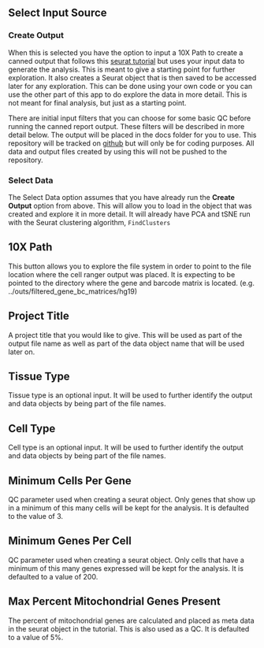 Select Input Source
-------------------

### Create Output

When this is selected you have the option to input a 10X Path to create
a canned output that follows this [seurat
tutorial](http://satijalab.org/seurat/pbmc3k_tutorial.html) but uses
your input data to generate the analysis. This is meant to give a
starting point for further exploration. It also creates a Seurat object
that is then saved to be accessed later for any exploration. This can be
done using your own code or you can use the other part of this app to do
explore the data in more detail. This is not meant for final analysis,
but just as a starting point.

There are initial input filters that you can choose for some basic QC
before running the canned report output. These filters will be described
in more detail below. The output will be placed in the docs folder for
you to use. This repository will be tracked on
[github](https://github.com/kdgosik/SecondaryAnalysisCellRanger) but
will only be for coding purposes. All data and output files created by
using this will not be pushed to the repository.

### Select Data

The Select Data option assumes that you have already run the **Create
Output** option from above. This will allow you to load in the object
that was created and explore it in more detail. It will already have PCA
and tSNE run with the Seurat clustering algorithm,
<code>FindClusters</code>

10X Path
--------

This button allows you to explore the file system in order to point to
the file location where the cell ranger output was placed. It is
expecting to be pointed to the directory where the gene and barcode
matrix is located. (e.g. ../outs/filtered\_gene\_bc\_matrices/hg19)

Project Title
-------------

A project title that you would like to give. This will be used as part
of the output file name as well as part of the data object name that
will be used later on.

Tissue Type
-----------

Tissue type is an optional input. It will be used to further identify
the output and data objects by being part of the file names.

Cell Type
---------

Cell type is an optional input. It will be used to further identify the
output and data objects by being part of the file names.

Minimum Cells Per Gene
----------------------

QC parameter used when creating a seurat object. Only genes that show up
in a minimum of this many cells will be kept for the analysis. It is
defaulted to the value of 3.

Minimum Genes Per Cell
----------------------

QC parameter used when creating a seurat object. Only cells that have a
minimum of this many genes expressed will be kept for the analysis. It
is defaulted to a value of 200.

Max Percent Mitochondrial Genes Present
---------------------------------------

The percent of mitochondrial genes are calculated and placed as meta
data in the seurat object in the tutorial. This is also used as a QC. It
is defaulted to a value of 5%.
